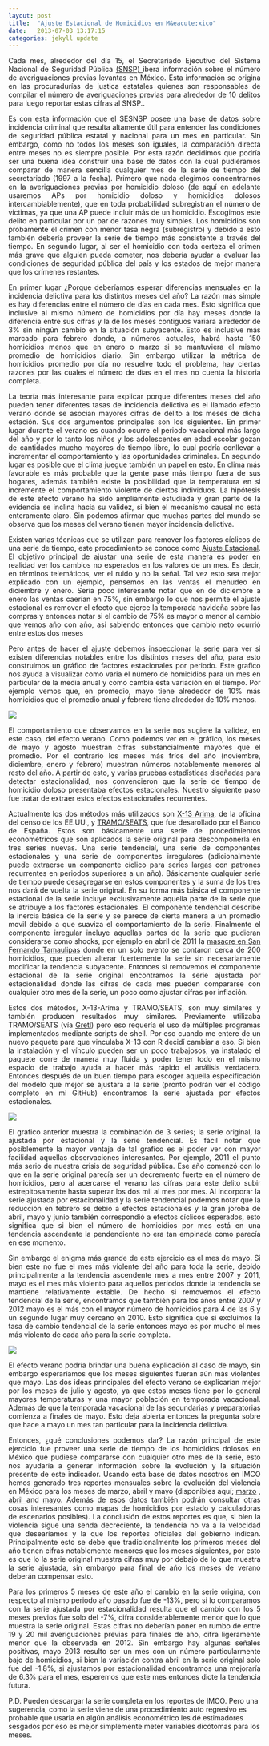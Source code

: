 ```yaml
---
layout: post
title:  "Ajuste Estacional de Homicidios en M&eacute;xico"
date:   2013-07-03 13:17:15
categories: jekyll update
---
```


<p align="justify"> Cada mes, alrededor del d&iacute;a 15, el Secretariado Ejecutivo del Sistema Nacional de Seguridad P&uacute;blica <a href="http://www.secretariadoejecutivo.gob.mx/"> (SNSP) </a> ibera informaci&oacute;n sobre el n&uacute;mero de averiguaciones previas levantas en M&eacute;xico. Esta informaci&oacute;n se origina en las procuradur&iacute;as de justica estatales quienes son responsables de compilar el n&uacute;mero de averiguaciones previas para alrededor de 10 delitos para luego reportar estas cifras al SNSP..</p>

<p align="justify"> Es con esta informaci&oacute;n que el SESNSP posee una base de datos sobre incidencia criminal que resulta altamente &uacute;til para entender las condiciones de seguridad p&uacute;blica estatal y nacional para un mes en particular. Sin embargo, como no todos los meses son iguales, la comparaci&oacute;n directa entre meses no es siempre posible. Por esta raz&oacute;n decidimos que podr&iacute;a ser una buena idea construir una base de datos con la cual pudi&eacute;ramos comparar de manera sencilla cualquier mes de la serie de tiempo del secretariado (1997 a la fecha). Primero que nada elegimos concentrarnos en la averiguaciones previas por homicidio doloso (de aqu&iacute; en adelante usaremos APs por homicidio doloso y homicidios dolosos intercambiablemente), que en toda probabilidad subregistran el n&uacute;mero de v&iacute;ctimas, ya que una AP puede incluir m&aacute;s de un homicidio. Escogimos este delito en particular por un par de razones muy simples. Los homicidios son probamente el crimen con menor tasa negra (subregistro) y debido a esto tambi&eacute;n deber&iacute;a proveer la serie de tiempo m&aacute;s consistente a trav&eacute;s del tiempo. En segundo lugar, al ser el homicidio con toda certeza el crimen m&aacute;s grave que alguien pueda cometer, nos deber&iacute;a ayudar a evaluar las condiciones de seguridad p&uacute;blica del pa&iacute;s y los estados de mejor manera que los cr&iacute;menes restantes.  </p>

<p align="justify"> En primer lugar &iquest;Porque deber&iacute;amos esperar diferencias mensuales en la incidencia delictiva para los distintos meses del a&ntilde;o? La raz&oacute;n m&aacute;s simple es hay diferencias entre el n&uacute;mero de d&iacute;as en cada mes. Esto significa que inclusive al mismo n&uacute;mero de homicidios por d&iacute;a hay meses donde la diferencia entre sus cifras y la de los meses contiguos variara alrededor de 3% sin ning&uacute;n cambio en la situaci&oacute;n subyacente. Esto es inclusive m&aacute;s marcado para febrero donde, a n&uacute;meros actuales, habr&aacute; hasta 150 homicidios menos que en enero o marzo si se mantuviera el mismo promedio de homicidios diario. Sin embargo utilizar la m&eacute;trica de homicidios promedio por d&iacute;a no resuelve todo el problema, hay ciertas razones por las cuales el n&uacute;mero de d&iacute;as en el mes no cuenta la historia completa. </p>

<p align="justify"> La teor&iacute;a m&aacute;s interesante para explicar porque diferentes meses del a&ntilde;o pueden tener diferentes tasas de incidencia delictiva es el llamado efecto verano donde se asocian mayores cifras de delito a los meses de dicha estaci&oacute;n. Sus dos argumentos principales son los siguientes. En primer lugar durante el verano es cuando ocurre el periodo vacacional m&aacute;s largo del a&ntilde;o y por lo tanto los ni&ntilde;os y los adolescentes en edad escolar gozan de cantidades mucho mayores de tiempo libre, lo cual podr&iacute;a conllevar a incrementar el comportamiento y las oportunidades criminales. En segundo lugar es posible que el clima juegue tambi&eacute;n un papel en esto. En clima m&aacute;s favorable es m&aacute;s probable que la gente pase m&aacute;s tiempo fuera de sus hogares, adem&aacute;s tambi&eacute;n existe la posibilidad que la temperatura en si incremente el comportamiento violente de ciertos individuos. La hip&oacute;tesis de este efecto verano ha sido ampliamente estudiada y gran parte de la evidencia se inclina hacia su validez, si bien el mecanismo causal no est&aacute; enteramente claro. Sin podemos afirmar que muchas partes del mundo se observa que los meses del verano tienen mayor incidencia delictiva. </p>

<p align="justify"> Existen varias t&eacute;cnicas que se utilizan para remover los factores c&iacute;clicos de una serie de tiempo, este procedimiento se conoce como <a href="http://en.wikipedia.org/wiki/Seasonal_adjustment" target="blank">Ajuste Estacional</a>. El objetivo principal de ajustar una serie de esta manera es poder en realidad ver los cambios no esperados en los valores de un mes. Es decir, en t&eacute;rminos telem&aacute;ticos, ver el ruido y no la se&ntilde;al. Tal vez esto sea mejor explicado con un ejemplo, pensemos en las ventas el menudeo en diciembre y enero. Ser&iacute;a poco interesante notar que en de diciembre a enero las ventas caer&iacute;an en 75%, sin embargo lo que nos permite el ajuste estacional es remover el efecto que ejerce la temporada navide&ntilde;a sobre las compras y entonces notar si el cambio de 75% es mayor o menor al cambio que vemos a&ntilde;o con a&ntilde;o, asi sabiendo entonces que cambio neto ocurri&oacute; entre estos dos meses   </p>

<p align="justify"> Pero antes de hacer el ajuste debemos inspeccionar la serie para ver si existen diferencias notables entre los distintos meses del a&ntilde;o, para esto construimos un gr&aacute;fico de factores estacionales por periodo. Este grafico nos ayuda a visualizar como varia el n&uacute;mero de homicidios para un mes en particular de la media anual y como cambia esta variaci&oacute;n en el tiempo. Por ejemplo vemos que, en promedio, mayo tiene alrededor de 10% m&aacute;s homicidios que el promedio anual y febrero tiene alrededor de 10% menos. </p>

<img src="/Frames/SFactors.png">

<p align="justify"> El comportamiento que observamos en la serie nos sugiere la validez, en este caso, del efecto verano. Como podemos ver en el gr&aacute;fico, los meses de mayo y agosto muestran cifras substancialmente mayores que el promedio. Por el contrario los meses m&aacute;s fr&iacute;os del a&ntilde;o (noviembre, diciembre, enero y febrero) muestran n&uacute;meros notablemente menores al resto del a&ntilde;o. A partir de esto, y varias pruebas estad&iacute;sticas dise&ntilde;adas para detectar estacionalidad, nos convencieron que la serie de tiempo de homicidio doloso presentaba efectos estacionales. Nuestro siguiente paso fue tratar de extraer estos efectos estacionales recurrentes.</p>

<p align="justify"> Actualmente los dos m&eacute;todos m&aacute;s utilizados son <a href="http://www.census.gov/srd/www/x12a/" target="_blank">X-13 Arima</a>, de la oficina del censo de los EE.UU., y <a href="http://www.bde.es/bde/es/secciones/servicios/Profesionales/Programas_estadi/Programas_estad_d9fa7f3710fd821.html" target="_blank">TRAMO/SEATS</a>, que fue desarollado por el Banco de Espa&ntilde;a. Estos son b&aacute;sicamente una serie de procedimientos econom&eacute;tricos que son aplicados la serie original para descomponerla en tres series nuevas. Una serie tendencial, una serie de componentes estacionales y una serie de componentes irregulares (adicionalmente puede extraerse un componente c&iacute;clico para series largas con patrones recurrentes en periodos superiores a un a&ntilde;o). B&aacute;sicamente cualquier serie de tiempo puede desagregarse en estos componentes y la suma de los tres nos dar&aacute; de vuelta la serie original. En su forma m&aacute;s b&aacute;sica el componente estacional de la serie incluye exclusivamente aquella parte de la serie que se atribuye a los factores estacionales. El componente tendencial describe la inercia b&aacute;sica de la serie y se parece de cierta manera a un promedio movil debido a que suaviza el comportamiento de la serie. Finalmente el componente irregular incluye aquellas partes de la serie que pudieran considerarse como shocks, por ejemplo en abril de 2011 la <a href="https://es.wikipedia.org/wiki/Masacre_de_San_Fernando_de_2011"> masacre en San Fernando Tamaulipas</a> donde en un solo evento se contaron cerca de 200 homicidios, que pueden alterar fuertemente la serie sin necesariamente modificar la tendencia subyacente. Entonces si removemos el componente estacional de la serie original encontramos la serie ajustada por estacionalidad donde las cifras de cada mes pueden compararse con cualquier otro mes de la serie, un poco como ajustar cifras por inflaci&oacute;n.</p>

<p align="justify"> Estos dos m&eacute;todos, X-13-Arima y TRAMO/SEATS, son muy similares y tambi&eacute;n producen resultados muy similares. Previamente utilizaba TRAMO/SEATS (v&iacute;a <a href="http://gretl.sourceforge.net/gretl_espanol.html">Gretl</a>) pero eso requer&iacute;a el uso de m&uacute;ltiples programas implementados mediante scripts de shell. Por eso cuando me entere de un nuevo paquete para que vinculaba X-13 con R decid&iacute; cambiar a eso. Si bien la instalaci&oacute;n y el v&iacute;nculo pueden ser un poco trabajosos, ya instalado el paquete corre de manera muy fluida y poder tener todo en el mismo espacio de trabajo ayuda a hacer m&aacute;s r&aacute;pido el an&aacute;lisis verdadero. Entonces despu&eacute;s de un buen tiempo para escoger aquella especificaci&oacute;n del modelo que mejor se ajustara a la serie (pronto podr&aacute;n ver el c&oacute;digo completo en mi GitHub) encontramos la serie ajustada por efectos estacionales.</p>

<img src="/Frames/New.png">

<p align="justify"> El grafico anterior muestra la combinaci&oacute;n de 3 series; la serie original, la ajustada por estacional y la serie tendencial. Es f&aacute;cil notar que posiblemente la mayor ventaja de tal grafico es el poder ver con mayor facilidad aquellas observaciones interesantes. Por ejemplo, 2011 el punto m&aacute;s serio de nuestra crisis de seguridad p&uacute;blica. Ese a&ntilde;o comenz&oacute; con lo que en la serie original parec&iacute;a ser un decremento fuerte en el n&uacute;mero de homicidios, pero al acercarse el verano las cifras para este delito subir estrepitosamente hasta superar los dos mil al mes por mes. Al incorporar la serie ajustada por estacionalidad y la serie tendencial podemos notar que la reducci&oacute;n en febrero se debi&oacute; a efectos estacionales y la gran joroba de abril, mayo y junio tambi&eacute;n correspondi&oacute; a efectos c&iacute;clicos esperados, esto significa que si bien el n&uacute;mero de homicidios por mes est&aacute; en una tendencia ascendente la pendendiente  no era tan empinada como parec&iacute;a en ese momento.</p>

<p align="justify"> Sin embargo el enigma m&aacute;s grande de este ejercicio es el mes de mayo. Si bien este no fue el mes m&aacute;s violente del a&ntilde;o para toda la serie, debido principalmente a la tendencia ascendente mes a mes entre 2007 y 2011, mayo es el mes m&aacute;s violento para aquellos periodos donde la tendencia se mantiene relativamente estable. De hecho si removemos el efecto tendencial de la serie, encontramos que tambi&eacute;n para los a&ntilde;os entre 2007 y 2012 mayo es el m&aacute;s con el mayor n&uacute;mero de homicidios para 4 de las 6 y un segundo lugar muy cercano en 2010. Esto significa que si excluimos la tasa de cambio tendencial de la serie entonces mayo es por mucho el mes m&aacute;s violento de cada a&ntilde;o para la serie completa. </p>

<img src="/Frames/NoTrend.png">

<p align="justify"> El efecto verano podr&iacute;a brindar una buena explicaci&oacute;n al caso de mayo, sin embargo esperar&iacute;amos que los meses siguientes fueran a&uacute;n m&aacute;s violentes que mayo. Las dos ideas principales del efecto verano se explicar&iacute;an mejor por los meses de julio y agosto, ya que estos meses tiene por lo general mayores temperaturas y una mayor poblaci&oacute;n en temporada vacacional. Adem&aacute;s de que la temporada vacacional de las secundarias y preparatorias comienza a finales de mayo. Esto deja abierta entonces la pregunta sobre que hace a mayo un mes tan particular para la incidencia delictiva.</p> 

<p align="justify"> Entonces, &iquest;qu&eacute; conclusiones podemos dar? La raz&oacute;n principal de este ejercicio fue proveer una serie de tiempo de los homicidios dolosos en M&eacute;xico que pudiese compararse con cualquier otro mes de la serie, esto nos ayudar&iacute;a a generar informaci&oacute;n sobre la evoluci&oacute;n y la situaci&oacute;n presente de este indicador. Usando esta base de datos nosotros en IMCO hemos generado tres reportes mensuales sobre la evoluci&oacute;n del violencia en M&eacute;xico para los meses de marzo, abril y mayo (disponibles aqu&iacute;; <a href="http://imco.org.mx/seguridad-presentacion/reporte-de-violencia">marzo</a> ,  <a href="http://imco.org.mx/seguridad-presentacion/reporte-abril-violencia/#1">abril </a> and <a href="http://eduardclark.github.io/EvolucionViolencia">mayo</a>. Adem&aacute;s de esos datos tambi&eacute;n podr&aacute;n consultar otras cosas interesantes como mapas de homicidios por estado y calculadoras de escenarios posibles). La conclusi&oacute;n de estos reportes es que, si bien la violencia sigue una senda decreciente, la tendencia no va a la velocidad que desear&iacute;amos y la que los reportes oficiales del gobierno indican. Principalmente esto se debe que tradicionalmente los primeros meses del a&ntilde;o tienen cifras notablemente menores que los meses siguientes, por esto es que lo la serie original muestra cifras muy por debajo de lo que muestra la serie ajustada, sin embargo para final de a&ntilde;o los meses de verano deber&aacute;n compensar esto.</p>

<p align="justify"> Para los primeros 5 meses de este a&ntilde;o el cambio en la serie origina, con respecto al mismo periodo a&ntilde;o pasado fue de -13%, pero si lo comparamos con la serie ajustada por estacionalidad resulta que el cambio con los 5 meses previos fue solo del -7%, cifra considerablemente menor que lo que muestra la serie original. Estas cifras no deber&iacute;an poner en rumbo de entre 19 y 20 mil averiguaciones previas para finales de a&ntilde;o, cifra ligeramente menor que la observada en 2012. Sin embargo hay algunas se&ntilde;ales positivas, mayo 2013 resulto ser un mes con un n&uacute;mero particularmente bajo de homicidios, si bien la variaci&oacute;n contra abril en la serie original solo fue del -1.8%, si ajustamos por estacionalidad encontramos una mejorar&iacute;a de 6.3% para el mes, esperemos que este mes entonces dicte la tendencia futura.  </p>

<p justify="align">P.D. Pueden descargar la serie completa en los reportes de IMCO. Pero una sugerencia, como la serie viene de una procedimiento auto regresivo es probable que usarla en alg&uacute;n an&aacute;lisis econom&eacute;trico les d&eacute; estimadores sesgados por eso es mejor simplemente meter variables dic&oacute;tomas para los meses.</p> 




 


